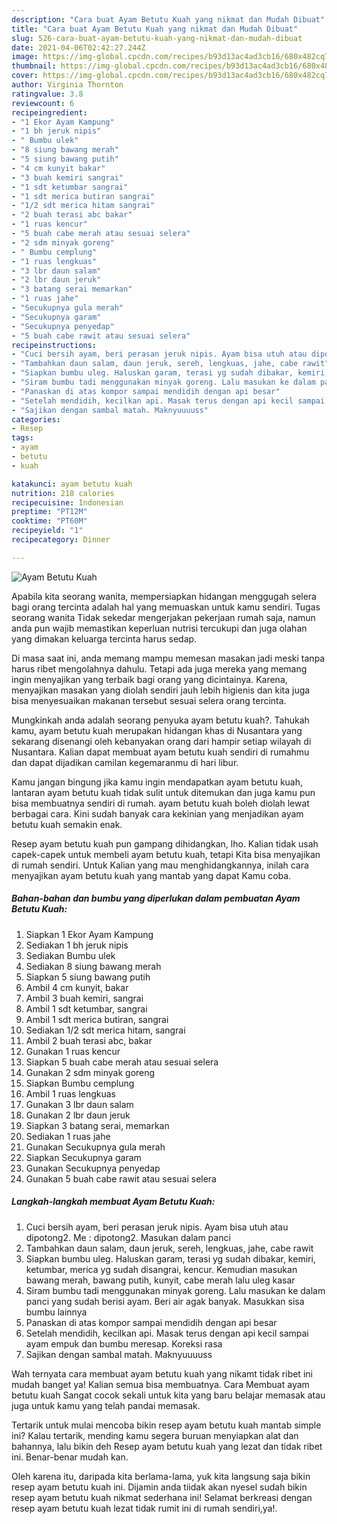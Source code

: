 ```yaml
---
description: "Cara buat Ayam Betutu Kuah yang nikmat dan Mudah Dibuat"
title: "Cara buat Ayam Betutu Kuah yang nikmat dan Mudah Dibuat"
slug: 526-cara-buat-ayam-betutu-kuah-yang-nikmat-dan-mudah-dibuat
date: 2021-04-06T02:42:27.244Z
image: https://img-global.cpcdn.com/recipes/b93d13ac4ad3cb16/680x482cq70/ayam-betutu-kuah-foto-resep-utama.jpg
thumbnail: https://img-global.cpcdn.com/recipes/b93d13ac4ad3cb16/680x482cq70/ayam-betutu-kuah-foto-resep-utama.jpg
cover: https://img-global.cpcdn.com/recipes/b93d13ac4ad3cb16/680x482cq70/ayam-betutu-kuah-foto-resep-utama.jpg
author: Virginia Thornton
ratingvalue: 3.8
reviewcount: 6
recipeingredient:
- "1 Ekor Ayam Kampung"
- "1 bh jeruk nipis"
- " Bumbu ulek"
- "8 siung bawang merah"
- "5 siung bawang putih"
- "4 cm kunyit bakar"
- "3 buah kemiri sangrai"
- "1 sdt ketumbar sangrai"
- "1 sdt merica butiran sangrai"
- "1/2 sdt merica hitam sangrai"
- "2 buah terasi abc bakar"
- "1 ruas kencur"
- "5 buah cabe merah atau sesuai selera"
- "2 sdm minyak goreng"
- " Bumbu cemplung"
- "1 ruas lengkuas"
- "3 lbr daun salam"
- "2 lbr daun jeruk"
- "3 batang serai memarkan"
- "1 ruas jahe"
- "Secukupnya gula merah"
- "Secukupnya garam"
- "Secukupnya penyedap"
- "5 buah cabe rawit atau sesuai selera"
recipeinstructions:
- "Cuci bersih ayam, beri perasan jeruk nipis. Ayam bisa utuh atau dipotong2. Me : dipotong2. Masukan dalam panci"
- "Tambahkan daun salam, daun jeruk, sereh, lengkuas, jahe, cabe rawit"
- "Siapkan bumbu uleg. Haluskan garam, terasi yg sudah dibakar, kemiri, ketumbar, merica yg sudah disangrai, kencur. Kemudian masukan bawang merah, bawang putih, kunyit, cabe merah lalu uleg kasar"
- "Siram bumbu tadi menggunakan minyak goreng. Lalu masukan ke dalam panci yang sudah berisi ayam. Beri air agak banyak. Masukkan sisa bumbu lainnya"
- "Panaskan di atas kompor sampai mendidih dengan api besar"
- "Setelah mendidih, kecilkan api. Masak terus dengan api kecil sampai ayam empuk dan bumbu meresap. Koreksi rasa"
- "Sajikan dengan sambal matah. Maknyuuuuss"
categories:
- Resep
tags:
- ayam
- betutu
- kuah

katakunci: ayam betutu kuah 
nutrition: 218 calories
recipecuisine: Indonesian
preptime: "PT12M"
cooktime: "PT60M"
recipeyield: "1"
recipecategory: Dinner

---
```



![Ayam Betutu Kuah](https://img-global.cpcdn.com/recipes/b93d13ac4ad3cb16/680x482cq70/ayam-betutu-kuah-foto-resep-utama.jpg)

Apabila kita seorang wanita, mempersiapkan hidangan menggugah selera bagi orang tercinta adalah hal yang memuaskan untuk kamu sendiri. Tugas seorang  wanita Tidak sekedar mengerjakan pekerjaan rumah saja, namun anda pun wajib memastikan keperluan nutrisi tercukupi dan juga olahan yang dimakan keluarga tercinta harus sedap.

Di masa  saat ini, anda memang mampu memesan masakan jadi meski tanpa harus ribet mengolahnya dahulu. Tetapi ada juga mereka yang memang ingin menyajikan yang terbaik bagi orang yang dicintainya. Karena, menyajikan masakan yang diolah sendiri jauh lebih higienis dan kita juga bisa menyesuaikan makanan tersebut sesuai selera orang tercinta. 



Mungkinkah anda adalah seorang penyuka ayam betutu kuah?. Tahukah kamu, ayam betutu kuah merupakan hidangan khas di Nusantara yang sekarang disenangi oleh kebanyakan orang dari hampir setiap wilayah di Nusantara. Kalian dapat membuat ayam betutu kuah sendiri di rumahmu dan dapat dijadikan camilan kegemaranmu di hari libur.

Kamu jangan bingung jika kamu ingin mendapatkan ayam betutu kuah, lantaran ayam betutu kuah tidak sulit untuk ditemukan dan juga kamu pun bisa membuatnya sendiri di rumah. ayam betutu kuah boleh diolah lewat berbagai cara. Kini sudah banyak cara kekinian yang menjadikan ayam betutu kuah semakin enak.

Resep ayam betutu kuah pun gampang dihidangkan, lho. Kalian tidak usah capek-capek untuk membeli ayam betutu kuah, tetapi Kita bisa menyajikan di rumah sendiri. Untuk Kalian yang mau menghidangkannya, inilah cara menyajikan ayam betutu kuah yang mantab yang dapat Kamu coba.

<!--inarticleads1-->

##### Bahan-bahan dan bumbu yang diperlukan dalam pembuatan Ayam Betutu Kuah:

1. Siapkan 1 Ekor Ayam Kampung
1. Sediakan 1 bh jeruk nipis
1. Sediakan  Bumbu ulek
1. Sediakan 8 siung bawang merah
1. Siapkan 5 siung bawang putih
1. Ambil 4 cm kunyit, bakar
1. Ambil 3 buah kemiri, sangrai
1. Ambil 1 sdt ketumbar, sangrai
1. Ambil 1 sdt merica butiran, sangrai
1. Sediakan 1/2 sdt merica hitam, sangrai
1. Ambil 2 buah terasi abc, bakar
1. Gunakan 1 ruas kencur
1. Siapkan 5 buah cabe merah atau sesuai selera
1. Gunakan 2 sdm minyak goreng
1. Siapkan  Bumbu cemplung
1. Ambil 1 ruas lengkuas
1. Gunakan 3 lbr daun salam
1. Gunakan 2 lbr daun jeruk
1. Siapkan 3 batang serai, memarkan
1. Sediakan 1 ruas jahe
1. Gunakan Secukupnya gula merah
1. Siapkan Secukupnya garam
1. Gunakan Secukupnya penyedap
1. Gunakan 5 buah cabe rawit atau sesuai selera




<!--inarticleads2-->

##### Langkah-langkah membuat Ayam Betutu Kuah:

1. Cuci bersih ayam, beri perasan jeruk nipis. Ayam bisa utuh atau dipotong2. Me : dipotong2. Masukan dalam panci
1. Tambahkan daun salam, daun jeruk, sereh, lengkuas, jahe, cabe rawit
1. Siapkan bumbu uleg. Haluskan garam, terasi yg sudah dibakar, kemiri, ketumbar, merica yg sudah disangrai, kencur. Kemudian masukan bawang merah, bawang putih, kunyit, cabe merah lalu uleg kasar
1. Siram bumbu tadi menggunakan minyak goreng. Lalu masukan ke dalam panci yang sudah berisi ayam. Beri air agak banyak. Masukkan sisa bumbu lainnya
1. Panaskan di atas kompor sampai mendidih dengan api besar
1. Setelah mendidih, kecilkan api. Masak terus dengan api kecil sampai ayam empuk dan bumbu meresap. Koreksi rasa
1. Sajikan dengan sambal matah. Maknyuuuuss




Wah ternyata cara membuat ayam betutu kuah yang nikamt tidak ribet ini mudah banget ya! Kalian semua bisa membuatnya. Cara Membuat ayam betutu kuah Sangat cocok sekali untuk kita yang baru belajar memasak atau juga untuk kamu yang telah pandai memasak.

Tertarik untuk mulai mencoba bikin resep ayam betutu kuah mantab simple ini? Kalau tertarik, mending kamu segera buruan menyiapkan alat dan bahannya, lalu bikin deh Resep ayam betutu kuah yang lezat dan tidak ribet ini. Benar-benar mudah kan. 

Oleh karena itu, daripada kita berlama-lama, yuk kita langsung saja bikin resep ayam betutu kuah ini. Dijamin anda tiidak akan nyesel sudah bikin resep ayam betutu kuah nikmat sederhana ini! Selamat berkreasi dengan resep ayam betutu kuah lezat tidak rumit ini di rumah sendiri,ya!.


